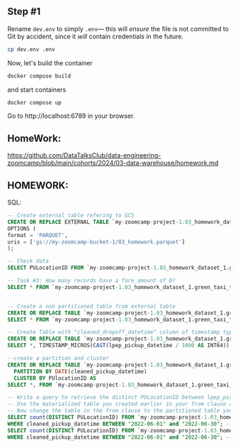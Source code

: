 
## Step #1 
Rename `dev.env` to simply `.env`— this will _ensure_ the file is not committed to Git by accident, since it _will_ contain credentials in the future.
```bash
cp dev.env .env
```

Now, let's build the container

```bash
docker compose build
```
and start containers
```bash
docker compose up
```
Go to http://localhost:6789 in your browser.

## HomeWork:
https://github.com/DataTalksClub/data-engineering-zoomcamp/blob/main/cohorts/2024/03-data-warehouse/homework.md

## HOMEWORK:
SQL: 
```sql
-- Create external table refering to GCS
CREATE OR REPLACE EXTERNAL TABLE `my-zoomcamp-project-1.03_homework_dataset_1.green_taxi_trip_record`
OPTIONS (
format = 'PARQUET',
uris = ['gs://my-zoomcamp-bucket-1/03_homework.parquet']
);

-- Check data
SELECT PULocationID FROM `my-zoomcamp-project-1.03_homework_dataset_1.green_taxi_trip_record`; 

-- Task #3: How many records have a fare_amount of 0?
SELECT * FROM `my-zoomcamp-project-1.03_homework_dataset_1.green_taxi_trip_record` WHERE `fare_amount` = 0; 


-- Create a non partitioned table from external table
CREATE OR REPLACE TABLE `my-zoomcamp-project-1.03_homework_dataset_1.green_taxi_trip_record__non_partitoned` AS
SELECT * FROM `my-zoomcamp-project-1.03_homework_dataset_1.green_taxi_trip_record`;

-- Create Table with "cleaned_dropoff_datetime" column of timestamp type. Workaround to do Task #5
CREATE OR REPLACE TABLE `my-zoomcamp-project-1.03_homework_dataset_1.green_taxi_trip_record_timestamp` AS 
SELECT *, TIMESTAMP_MICROS(CAST(lpep_pickup_datetime / 1000 AS INT64)) AS cleaned_pickup_datetime, TIMESTAMP_MICROS(CAST(lpep_dropoff_datetime / 1000 AS INT64)) AS cleaned_dropoff_datetime FROM `my-zoomcamp-project-1.03_homework_dataset_1.green_taxi_trip_record`;

--create a partition and cluster
CREATE OR REPLACE TABLE `my-zoomcamp-project-1.03_homework_dataset_1.green_taxi_trip_record__partitoned`
  PARTITION BY DATE(cleaned_pickup_datetime)
  CLUSTER BY PUlocationID AS
SELECT *, FROM `my-zoomcamp-project-1.03_homework_dataset_1.green_taxi_trip_record_timestamp`;

-- Write a query to retrieve the distinct PULocationID between lpep_pickup_datetime 06/01/2022 and 06/30/2022 (inclusive)
-- Use the materialized table you created earlier in your from clause and note the estimated bytes. 
-- Now change the table in the from clause to the partitioned table you created for question 4 and note the estimated bytes processed. -- What are these values?
SELECT count(DISTINCT PULocationID) FROM `my-zoomcamp-project-1.03_homework_dataset_1.green_taxi_trip_record__partitoned` 
WHERE cleaned_pickup_datetime BETWEEN "2022-06-01" and "2022-06-30"; --1,12MB
SELECT count(DISTINCT PULocationID) FROM `my-zoomcamp-project-1.03_homework_dataset_1.green_taxi_trip_record_timestamp` 
WHERE cleaned_pickup_datetime BETWEEN "2022-06-01" and "2022-06-30"; --12,82MB

```